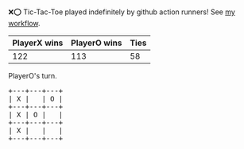 :x::o: Tic-Tac-Toe played indefinitely by github action runners! See [my workflow](.github/workflows/play.yaml).

|PlayerX wins|PlayerO wins|Ties|
|-|-|-|
|122|113|58|

PlayerO's turn.

<pre>
+---+---+---+
| X |   | O |
+---+---+---+
| X | O |   |
+---+---+---+
| X |   |   |
+---+---+---+
</pre>